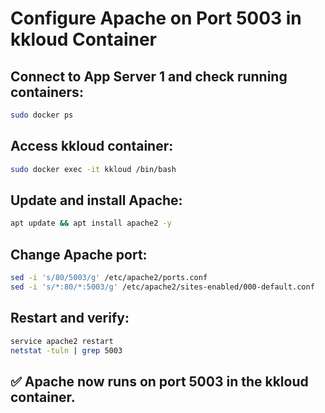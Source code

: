 # Configure Apache on Port 5003 in kkloud Container

##  Connect to App Server 1 and check running containers:
```bash
sudo docker ps
```
## Access kkloud container:

```bash
sudo docker exec -it kkloud /bin/bash
```
## Update and install Apache:

```bash
apt update && apt install apache2 -y
```
## Change Apache port:

```bash
sed -i 's/80/5003/g' /etc/apache2/ports.conf
sed -i 's/*:80/*:5003/g' /etc/apache2/sites-enabled/000-default.conf
```
## Restart and verify:

```bash
service apache2 restart
netstat -tuln | grep 5003
```
## ✅ Apache now runs on port 5003 in the kkloud container.
